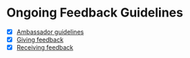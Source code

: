 # Ongoing Feedback Guidelines
- [x] [Ambassador guidelines](ambassador_guidelines.md)
- [x] [Giving feedback](Giving_feedback.md)
- [x] [Receiving feedback](receiving_feedback.md)
